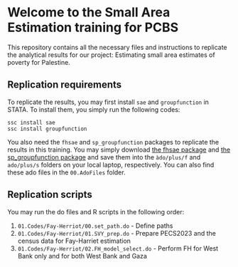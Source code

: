 # Welcome to the Small Area Estimation training for PCBS

This repository contains all the necessary files and instructions to replicate the analytical results for our project: Estimating small area estimates of poverty for Palestine. 

## Replication requirements

To replicate the results, you may first install `sae` and `groupfunction` in STATA. To install them, you simply run the following codes:

```
ssc install sae
ssc install groupfunction
```

You also need the `fhsae` and `sp_groupfunction` packages to replicate the results in this training. You may simply download [the fhsae package](https://github.com/jpazvd/fhsae) and [the sp_groupfunction package](https://github.com/pcorralrodas/sp_groupfunction) and save them into the `àdo/plus/f` and `ado/plus/s` folders on your local laptop, respectively. You can also find these ado files in the `00.AdoFiles` folder.

## Replication scripts

You may run the do files and R scripts in the following order:

1. `01.Codes/Fay-Herriot/00.set_path.do` - Define paths
2. `01.Codes/Fay-Herriot/01.SVY_prep.do` - Prepare PECS2023 and the census data for Fay-Harriet estimation
3. `01.Codes/Fay-Herriot/02.FH_model_select.do` - Perform FH for West Bank only and for both West Bank and Gaza

